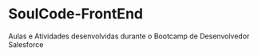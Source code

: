 # SoulCode-FrontEnd
Aulas e Atividades desenvolvidas durante o Bootcamp de Desenvolvedor Salesforce
